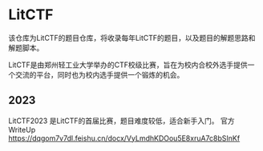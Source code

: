 # LitCTF
该仓库为LitCTF的题目仓库，将收录每年LitCTF的题目，以及题目的解题思路和解题脚本。

LitCTF是由郑州轻工业大学举办的CTF校级比赛，旨在为校内合校外选手提供一个交流的平台，同时也为校内选手提供一个锻炼的机会。

## 2023

LitCTF2023 是LitCTF的首届比赛，题目难度较低，适合新手入门。
官方WriteUp https://dqgom7v7dl.feishu.cn/docx/VyLmdhKDOou5E8xruA7c8bSInKf
